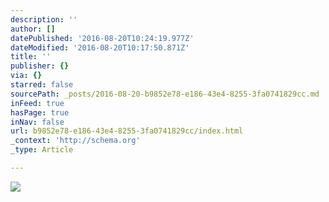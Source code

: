 ```yaml
---
description: ''
author: []
datePublished: '2016-08-20T10:24:19.977Z'
dateModified: '2016-08-20T10:17:50.871Z'
title: ''
publisher: {}
via: {}
starred: false
sourcePath: _posts/2016-08-20-b9852e78-e186-43e4-8255-3fa0741829cc.md
inFeed: true
hasPage: true
inNav: false
url: b9852e78-e186-43e4-8255-3fa0741829cc/index.html
_context: 'http://schema.org'
_type: Article

---
```

![](https://the-grid-user-content.s3-us-west-2.amazonaws.com/7dc50c82-2a6e-4cc1-942b-ae400ac67e4a.jpg)